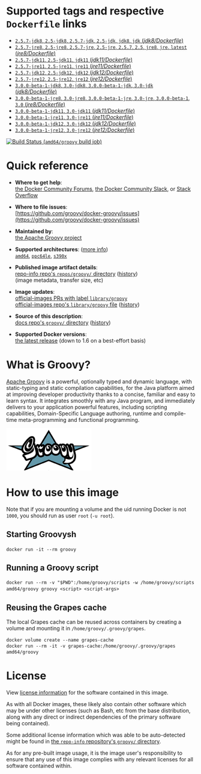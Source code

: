 <!--

********************************************************************************

WARNING:

    DO NOT EDIT "groovy/README.md"

    IT IS AUTO-GENERATED

    (from the other files in "groovy/" combined with a set of templates)

********************************************************************************

-->

# Supported tags and respective `Dockerfile` links

-	[`2.5.7-jdk8`, `2.5-jdk8`, `2.5.7-jdk`, `2.5-jdk`, `jdk8`, `jdk` (*jdk8/Dockerfile*)](https://github.com/groovy/docker-groovy/blob/6d07d28a34de75d6d8ab8cce9b7354cad8f72c5a/jdk8/Dockerfile)
-	[`2.5.7-jre8`, `2.5-jre8`, `2.5.7-jre`, `2.5-jre`, `2.5.7`, `2.5`, `jre8`, `jre`, `latest` (*jre8/Dockerfile*)](https://github.com/groovy/docker-groovy/blob/6d07d28a34de75d6d8ab8cce9b7354cad8f72c5a/jre8/Dockerfile)
-	[`2.5.7-jdk11`, `2.5-jdk11`, `jdk11` (*jdk11/Dockerfile*)](https://github.com/groovy/docker-groovy/blob/6d07d28a34de75d6d8ab8cce9b7354cad8f72c5a/jdk11/Dockerfile)
-	[`2.5.7-jre11`, `2.5-jre11`, `jre11` (*jre11/Dockerfile*)](https://github.com/groovy/docker-groovy/blob/6d07d28a34de75d6d8ab8cce9b7354cad8f72c5a/jre11/Dockerfile)
-	[`2.5.7-jdk12`, `2.5-jdk12`, `jdk12` (*jdk12/Dockerfile*)](https://github.com/groovy/docker-groovy/blob/6d07d28a34de75d6d8ab8cce9b7354cad8f72c5a/jdk12/Dockerfile)
-	[`2.5.7-jre12`, `2.5-jre12`, `jre12` (*jre12/Dockerfile*)](https://github.com/groovy/docker-groovy/blob/6d07d28a34de75d6d8ab8cce9b7354cad8f72c5a/jre12/Dockerfile)
-	[`3.0.0-beta-1-jdk8`, `3.0-jdk8`, `3.0.0-beta-1-jdk`, `3.0-jdk` (*jdk8/Dockerfile*)](https://github.com/groovy/docker-groovy/blob/d6ea19d95c26d91f22947992456703a7359c1b18/jdk8/Dockerfile)
-	[`3.0.0-beta-1-jre8`, `3.0-jre8`, `3.0.0-beta-1-jre`, `3.0-jre`, `3.0.0-beta-1`, `3.0` (*jre8/Dockerfile*)](https://github.com/groovy/docker-groovy/blob/d6ea19d95c26d91f22947992456703a7359c1b18/jre8/Dockerfile)
-	[`3.0.0-beta-1-jdk11`, `3.0-jdk11` (*jdk11/Dockerfile*)](https://github.com/groovy/docker-groovy/blob/d6ea19d95c26d91f22947992456703a7359c1b18/jdk11/Dockerfile)
-	[`3.0.0-beta-1-jre11`, `3.0-jre11` (*jre11/Dockerfile*)](https://github.com/groovy/docker-groovy/blob/d6ea19d95c26d91f22947992456703a7359c1b18/jre11/Dockerfile)
-	[`3.0.0-beta-1-jdk12`, `3.0-jdk12` (*jdk12/Dockerfile*)](https://github.com/groovy/docker-groovy/blob/d6ea19d95c26d91f22947992456703a7359c1b18/jdk12/Dockerfile)
-	[`3.0.0-beta-1-jre12`, `3.0-jre12` (*jre12/Dockerfile*)](https://github.com/groovy/docker-groovy/blob/d6ea19d95c26d91f22947992456703a7359c1b18/jre12/Dockerfile)

[![Build Status](https://doi-janky.infosiftr.net/job/multiarch/job/amd64/job/groovy/badge/icon) (`amd64/groovy` build job)](https://doi-janky.infosiftr.net/job/multiarch/job/amd64/job/groovy/)

# Quick reference

-	**Where to get help**:  
	[the Docker Community Forums](https://forums.docker.com/), [the Docker Community Slack](https://blog.docker.com/2016/11/introducing-docker-community-directory-docker-community-slack/), or [Stack Overflow](https://stackoverflow.com/search?tab=newest&q=docker)

-	**Where to file issues**:  
	[https://github.com/groovy/docker-groovy/issues](https://github.com/groovy/docker-groovy/issues)

-	**Maintained by**:  
	[the Apache Groovy project](https://github.com/groovy/docker-groovy)

-	**Supported architectures**: ([more info](https://github.com/docker-library/official-images#architectures-other-than-amd64))  
	[`amd64`](https://hub.docker.com/r/amd64/groovy/), [`ppc64le`](https://hub.docker.com/r/ppc64le/groovy/), [`s390x`](https://hub.docker.com/r/s390x/groovy/)

-	**Published image artifact details**:  
	[repo-info repo's `repos/groovy/` directory](https://github.com/docker-library/repo-info/blob/master/repos/groovy) ([history](https://github.com/docker-library/repo-info/commits/master/repos/groovy))  
	(image metadata, transfer size, etc)

-	**Image updates**:  
	[official-images PRs with label `library/groovy`](https://github.com/docker-library/official-images/pulls?q=label%3Alibrary%2Fgroovy)  
	[official-images repo's `library/groovy` file](https://github.com/docker-library/official-images/blob/master/library/groovy) ([history](https://github.com/docker-library/official-images/commits/master/library/groovy))

-	**Source of this description**:  
	[docs repo's `groovy/` directory](https://github.com/docker-library/docs/tree/master/groovy) ([history](https://github.com/docker-library/docs/commits/master/groovy))

-	**Supported Docker versions**:  
	[the latest release](https://github.com/docker/docker-ce/releases/latest) (down to 1.6 on a best-effort basis)

# What is Groovy?

[Apache Groovy](http://groovy-lang.org/) is a powerful, optionally typed and dynamic language, with static-typing and static compilation capabilities, for the Java platform aimed at improving developer productivity thanks to a concise, familiar and easy to learn syntax. It integrates smoothly with any Java program, and immediately delivers to your application powerful features, including scripting capabilities, Domain-Specific Language authoring, runtime and compile-time meta-programming and functional programming.

![logo](https://raw.githubusercontent.com/docker-library/docs/bb5fc730ed18c45d86425f9fa4265d50cb795ec8/groovy/logo.png)

# How to use this image

Note that if you are mounting a volume and the uid running Docker is not `1000`, you should run as user `root` (`-u root`).

## Starting Groovysh

`docker run -it --rm groovy`

## Running a Groovy script

`docker run --rm -v "$PWD":/home/groovy/scripts -w /home/groovy/scripts amd64/groovy groovy <script> <script-args>`

## Reusing the Grapes cache

The local Grapes cache can be reused across containers by creating a volume and mounting it in `/home/groovy/.groovy/grapes`.

```console
docker volume create --name grapes-cache
docker run --rm -it -v grapes-cache:/home/groovy/.groovy/grapes amd64/groovy
```

# License

View [license information](http://www.apache.org/licenses/LICENSE-2.0.html) for the software contained in this image.

As with all Docker images, these likely also contain other software which may be under other licenses (such as Bash, etc from the base distribution, along with any direct or indirect dependencies of the primary software being contained).

Some additional license information which was able to be auto-detected might be found in [the `repo-info` repository's `groovy/` directory](https://github.com/docker-library/repo-info/tree/master/repos/groovy).

As for any pre-built image usage, it is the image user's responsibility to ensure that any use of this image complies with any relevant licenses for all software contained within.

